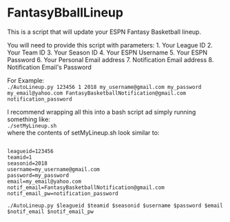 # FantasyBballLineup

This is a script that will update your ESPN Fantasy Basketball lineup.

You will need to provide this script with parameters:
    1. Your League ID
    2. Your Team ID
    3. Your Season ID
    4. Your ESPN Username
    5. Your ESPN Password
    6. Your Personal Email address
    7. Notification Email address
    8. Notification Email's Password

For Example:                   
  `./AutoLineup.py 123456 1 2018 my_username@gmail.com my_password my_email@yahoo.com FantasyBasketballNotification@gmail.com notification_password`

I recommend wrapping all this into a bash script ad simply running something like:                     
  `./setMyLineup.sh`       
where the contents of setMyLineup.sh look similar to:                      
```#!/bin/bash

leagueid=123456
teamid=1
seasonid=2018
username=my_username@gmail.com
password=my_password
email=my_email@yahoo.com
notif_email=FantasyBasketballNotification@gmail.com
notif_email_pw=notification_password

./AutoLineup.py $leagueid $teamid $seasonid $username $password $email $notif_email $notif_email_pw
```
